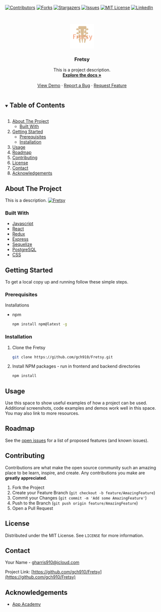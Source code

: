 [![Contributors][contributors-shield]][contributors-url]
[![Forks][forks-shield]][forks-url]
[![Stargazers][stars-shield]][stars-url]
[![Issues][issues-shield]][issues-url]
[![MIT License][license-shield]][license-url]
[![LinkedIn][linkedin-shield]][linkedin-url]


<br />
<p align="center">
  <a href="https://github.com/gch910/Fretsy">
    <img src="./images/logo.png" alt="Logo" width="80" height="80">
  </a>

  <h3 align="center">Fretsy</h3>

  <p align="center">
    This is a project description.
    <br />
    <a href="https://github.com/gch910/Fretsy"><strong>Explore the docs »</strong></a>
    <br />
    <br />
    <a href="https://github.com/gch910/Fretsy">View Demo</a>
    ·
    <a href="https://github.com/gch910/Fretsy/issues">Report a Bug</a>
    ·
    <a href="https://github.com/gch910/Fretsy/issues">Request Feature</a>
  </p>
</p>



<!-- TABLE OF CONTENTS -->
<details open="open">
  <summary><h2 style="display: inline-block">Table of Contents</h2></summary>
  <ol>
    <li>
      <a href="#about-the-project">About The Project</a>
      <ul>
        <li><a href="#built-with">Built With</a></li>
      </ul>
    </li>
    <li>
      <a href="#getting-started">Getting Started</a>
      <ul>
        <li><a href="#prerequisites">Prerequisites</a></li>
        <li><a href="#installation">Installation</a></li>
      </ul>
    </li>
    <li><a href="#usage">Usage</a></li>
    <li><a href="#roadmap">Roadmap</a></li>
    <li><a href="#contributing">Contributing</a></li>
    <li><a href="#license">License</a></li>
    <li><a href="#contact">Contact</a></li>
    <li><a href="#acknowledgements">Acknowledgements</a></li>
  </ol>
</details>



<!-- ABOUT THE PROJECT -->
## About The Project
This is a description.
[![Fretsy][product-screenshot]](https://example.com)

### Built With

* [Javascript]()
* [React]()
* [Redux]()
* [Express]()
* [Sequelize]()
* [PostgreSQL]()
* [CSS]()



<!-- GETTING STARTED -->
## Getting Started

To get a local copy up and running follow these simple steps.

### Prerequisites

Installations
* npm
  ```sh
  npm install npm@latest -g
  ```


### Installation

1. Clone the Fretsy
   ```sh
   git clone https://github.com/gch910/Fretsy.git


2. Install NPM packages - run in frontend and backend directories
   ```sh
   npm install
   ```



<!-- USAGE EXAMPLES -->
## Usage

Use this space to show useful examples of how a project can be used. Additional screenshots, code examples and demos work well in this space. You may also link to more resources.



<!-- ROADMAP -->
## Roadmap

See the [open issues](https://github.com/gch910/Fretsy/issues) for a list of proposed features (and known issues).



<!-- CONTRIBUTING -->
## Contributing

Contributions are what make the open source community such an amazing place to be learn, inspire, and create. Any contributions you make are **greatly appreciated**.

1. Fork the Project
2. Create your Feature Branch (`git checkout -b feature/AmazingFeature`)
3. Commit your Changes (`git commit -m 'Add some AmazingFeature'`)
4. Push to the Branch (`git push origin feature/AmazingFeature`)
5. Open a Pull Request



<!-- LICENSE -->
## License

Distributed under the MIT License. See `LICENSE` for more information.



<!-- CONTACT -->
## Contact

Your Name - gharris910@icloud.com

Project Link: [https://github.com/gch910/Fretsy](https://github.com/gch910/Fretsy)



<!-- ACKNOWLEDGEMENTS -->
## Acknowledgements

* [App Academy](https://www.appacademy.io/)





<!-- MARKDOWN LINKS & IMAGES -->
<!-- https://www.markdownguide.org/basic-syntax/#reference-style-links -->
[contributors-shield]: https://img.shields.io/github/contributors/gch910/Fretsy.svg?style=for-the-badge
[contributors-url]: https://github.com/gch910/Fretsy/graphs/contributors
[forks-shield]: https://img.shields.io/github/forks/gch910/Fretsy.svg?style=for-the-badge
[forks-url]: https://github.com/gch910/Fretsy/network/members
[stars-shield]: https://img.shields.io/github/stars/gch910/Fretsy.svg?style=for-the-badge
[stars-url]: https://github.com/gch910/Fretsy/stargazers
[issues-shield]: https://img.shields.io/github/issues/gch910/Fretsy.svg?style=for-the-badge
[issues-url]: https://github.com/gch910/Fretsy/issues
[license-shield]: https://img.shields.io/github/license/gch910/Fretsy.svg?style=for-the-badge
[license-url]: https://github.com/gch910/Fretsy/blob/master/LICENSE.txt
[linkedin-shield]: https://img.shields.io/badge/-LinkedIn-black.svg?style=for-the-badge&logo=linkedin&colorB=555
[linkedin-url]: https://www.linkedin.com/in/gabriel-harris-249231208/
[product-screenshot]: images/screenshot.png